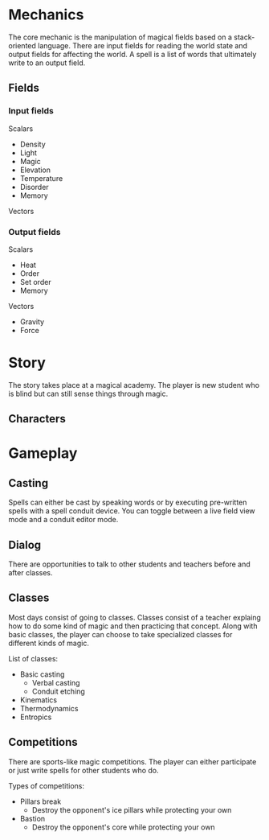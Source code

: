 # Mechanics

The core mechanic is the manipulation of magical fields based on a stack-oriented language.
There are input fields for reading the world state and output fields for affecting the world.
A spell is a list of words that ultimately write to an output field.

## Fields

### Input fields

Scalars
- Density
- Light
- Magic
- Elevation
- Temperature
- Disorder
- Memory

Vectors

### Output fields

Scalars
- Heat
- Order
- Set order
- Memory

Vectors
- Gravity
- Force

# Story

The story takes place at a magical academy. 
The player is new student who is blind but can still sense things through magic.

## Characters

# Gameplay

## Casting

Spells can either be cast by speaking words or by executing pre-written spells with a spell conduit device.
You can toggle between a live field view mode and a conduit editor mode.

## Dialog

There are opportunities to talk to other students and teachers before and after classes.

## Classes

Most days consist of going to classes.
Classes consist of a teacher explaing how to do some kind of magic and then practicing that concept.
Along with basic classes, the player can choose to take specialized classes for different kinds of magic.

List of classes:
- Basic casting
  - Verbal casting
  - Conduit etching
- Kinematics
- Thermodynamics
- Entropics

## Competitions

There are sports-like magic competitions.
The player can either participate or just write spells for other students who do.

Types of competitions:
- Pillars break
  - Destroy the opponent's ice pillars while protecting your own
- Bastion
  - Destroy the opponent's core while protecting your own